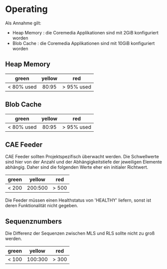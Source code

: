 Operating
=========

Als Annahme gilt:
 - Heap Memory : die Coremedia Applikationen sind mit 2GiB konfiguriert worden
 - Blob Cache : die Coremedia Applikationen sind mit 10GiB konfiguriert worden


## Heap Memory

| green | yellow | red |
|:---:|:---:|:---:|
| < 80% used | 80:95 | > 95% used |

## Blob Cache

| green | yellow | red |
|:---:|:---:|:---:|
| < 80% used | 80:95 | > 95% used |

## CAE Feeder

CAE Feeder sollten Projektspezifisch überwacht werden. Die Schwellwerte sind hier von der Anzahl und der Abhängigkeitstiefe der jeweiligen Elemente abhängig.
Daher sind die folgenden Werte eher ein initialer Richtwert.

| green | yellow | red |
|:---:|:---:|:---:|
| < 200 | 200:500 | > 500 |

Die Feeder müssen einen Healthstatus von 'HEALTHY' liefern, sonst ist deren Funktionalität nicht gegeben.


## Sequenznumbers

Die Differenz der Sequenzen zwischen MLS und RLS sollte nicht zu groß werden.

| green | yellow | red |
|:---:|:---:|:---:|
| < 100 | 100:300 | > 300 |


